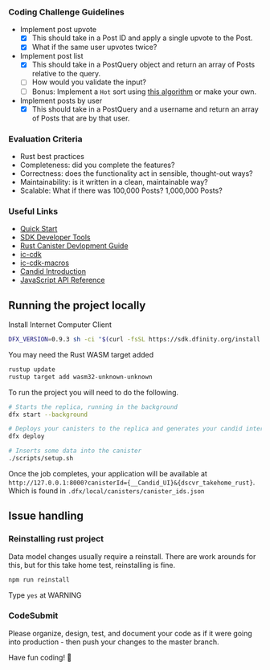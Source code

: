 ### Coding Challenge Guidelines

- Implement post upvote
  - [x] This should take in a Post ID and apply a single upvote to the Post.
  - [x] What if the same user upvotes twice?
- Implement post list
  - [x] This should take in a PostQuery object and return an array of Posts relative to the query.
  - [ ] How would you validate the input?
  - [ ] Bonus: Implement a `Hot` sort using [this algorithm](https://medium.com/hacking-and-gonzo/how-reddit-ranking-algorithms-work-ef111e33d0d9) or make your own.
- Implement posts by user
  - [x] This should take in a PostQuery and a username and return an array of Posts that are by that user.

### Evaluation Criteria

- Rust best practices
- Completeness: did you complete the features?
- Correctness: does the functionality act in sensible, thought-out ways?
- Maintainability: is it written in a clean, maintainable way?
- Scalable: What if there was 100,000 Posts? 1,000,000 Posts?

### Useful Links

- [Quick Start](https://smartcontracts.org/docs/quickstart/quickstart-intro.html)
- [SDK Developer Tools](https://smartcontracts.org/docs/developers-guide/sdk-guide.html)
- [Rust Canister Devlopment Guide](https://smartcontracts.org/docs/rust-guide/rust-intro.html)
- [ic-cdk](https://docs.rs/ic-cdk)
- [ic-cdk-macros](https://docs.rs/ic-cdk-macros)
- [Candid Introduction](https://smartcontracts.org/docs/candid-guide/candid-intro.html)
- [JavaScript API Reference](https://erxue-5aaaa-aaaab-qaagq-cai.raw.ic0.app)

## Running the project locally

Install Internet Computer Client

```bash
DFX_VERSION=0.9.3 sh -ci "$(curl -fsSL https://sdk.dfinity.org/install.sh)"
```

You may need the Rust WASM target added

```bash
rustup update
rustup target add wasm32-unknown-unknown
```

To run the project you will need to do the following.

```bash
# Starts the replica, running in the background
dfx start --background

# Deploys your canisters to the replica and generates your candid interface
dfx deploy

# Inserts some data into the canister
./scripts/setup.sh
```

Once the job completes, your application will be available at `http://127.0.0.1:8000?canisterId={__Candid_UI}&{dscvr_takehome_rust}`. Which is found in `.dfx/local/canisters/canister_ids.json`

## Issue handling

### Reinstalling rust project

Data model changes usually require a reinstall. There are work arounds for this, but for this take home test, reinstalling is fine.

```bash
npm run reinstall
```

Type `yes` at WARNING

### CodeSubmit

Please organize, design, test, and document your code as if it were
going into production - then push your changes to the master branch.

Have fun coding! 🚀
